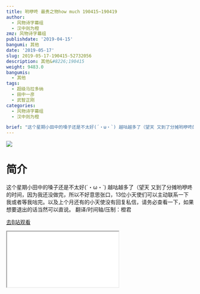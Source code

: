 ```yaml
---
title: 哟咿咚 最贵之物how much 190415~190419
author:
  - 风物诗字幕组
  - 汉中则为橙
zmz: 风物诗字幕组
publishdate: '2019-04-15'
bangumi: 其他
date: '2019-05-17'
slug: 2019-05-17-190415-52732056
description: 其他&#8226;190415
weight: 9483.0
bangumis:
  - 其他
tags:
  - 超级马拉多纳
  - 田中一彦
  - 武智正刚
categories:
  - 风物诗字幕组
  - 汉中则为橙

brief: "这个星期小田中的嗓子还是不太好(´・ω・`) 越咕越多了（望天 又到了分摊哟咿咚的时间，因为我还没做完，所以不好意思张口，13位小天使们可以主动联系一下我或者等我咕完。以及上个月还有的小天使没有回复私信，请务必查看一下，如果想要退出的话当然可以直说。 翻译/时间轴/压制：橙君"
---
```

![](NA)
# 简介  
这个星期小田中的嗓子还是不太好(´・ω・`)
越咕越多了（望天
又到了分摊哟咿咚的时间，因为我还没做完，所以不好意思张口，13位小天使们可以主动联系一下我或者等我咕完。以及上个月还有的小天使没有回复私信，请务必查看一下，如果想要退出的话当然可以直说。
翻译/时间轴/压制：橙君  

[去B站观看](https://www.bilibili.com/video/av52732056/)
<div class ="resp-container"><iframe class="testiframe" src="//player.bilibili.com/player.html?aid=52732056"", scrolling="no", allowfullscreen="true" > </iframe></div> 

